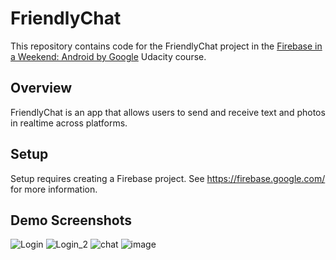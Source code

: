 # FriendlyChat

This repository contains code for the FriendlyChat project in the [Firebase in a Weekend: Android by Google](https://www.udacity.com/course/firebase-in-a-weekend-by-google-android--ud0352) Udacity course.

## Overview

FriendlyChat is an app that allows users to send and receive text and photos in realtime across platforms.

## Setup

Setup requires creating a Firebase project. See https://firebase.google.com/ for more information.

## Demo Screenshots
![Login](https://user-images.githubusercontent.com/29522437/60860137-cba28100-a232-11e9-9a25-bb4873778047.jpeg)
![Login_2](https://user-images.githubusercontent.com/29522437/60860138-cc3b1780-a232-11e9-87ff-6c180326015a.jpeg)
![chat](https://user-images.githubusercontent.com/29522437/60860134-cba28100-a232-11e9-9d77-18d0604309fa.jpeg)
![image](https://user-images.githubusercontent.com/29522437/60860136-cba28100-a232-11e9-88bd-8b1540d13806.jpeg)




